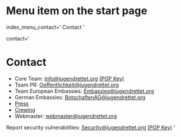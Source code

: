 # Menu item on the start page
index_menu_contact='
Contact
'

contact='
# Contact

* Core Team: <Info@jugendrettet.org> [(PGP Key)](../f/files/JR_pub.asc)
* Team PR: <Oeffentlichkeit@jugendrettet.org>
* Team European Embassies: <Embassies@jugendrettet.org>
* German Embassies: <BotschaftenAG@jugendrettet.org>
* [Press](./press)
* [Crewing](./crewing)
* Webmaster: <webmaster@jugendrettet.org>

Report security vulnerabilities: <Security@jugendrettet.org> [(PGP Key)](../f/files/040ACAF1.asc)
'

